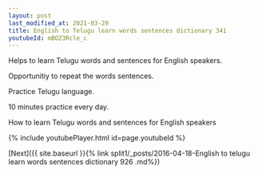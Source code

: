 ```yaml
---
layout: post
last_modified_at: 2021-03-29
title: English to Telugu learn words sentences dictionary 341 
youtubeId: mBOZ3Rcle_c
---
```

 
 
Helps to learn Telugu words and sentences for English speakers.

Opportunitiy to repeat the words sentences. 

Practice Telugu language. 
 
10 minutes practice every day. 
 
How to learn Telugu words and sentences for English speakers 
 
{% include youtubePlayer.html id=page.youtubeId %}
 
 
[Next]({{ site.baseurl }}{% link  split1/_posts/2016-04-18-English to telugu learn words sentences dictionary 926 .md%})
 
